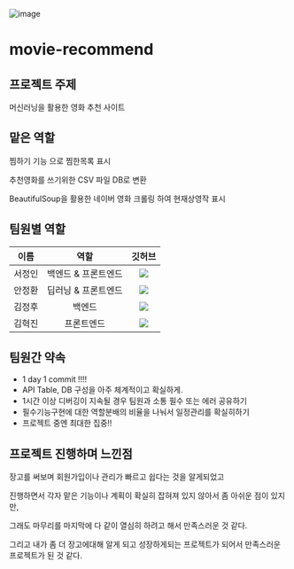 ![image](https://user-images.githubusercontent.com/102134953/192265305-69daf939-093a-49df-a5dd-b1c071aea450.png)

# movie-recommend

## 프로젝트 주제
머신러닝을 활용한 영화 추천 사이트



## 맡은 역할
찜하기 기능 으로 찜한목록 표시

추천영화를 쓰기위한 CSV 파일 DB로 변환

BeautifulSoup을 활용한 네이버 영화 크롤링 하여 현재상영작 표시

## 팀원별 역할
| 이름 | 역할 | 깃허브 |
|:----------:|:----------:|:----------:|
| 서정인 | 백엔드 & 프론트엔드 |<a href="https://github.com/Jeong1n"><img src="https://img.shields.io/badge/GitHub-181717?style=for-the-badge&logo=GitHub&logoColor=white"><a>|
| 안정환 | 딥러닝 & 프론트엔드 |<a href="https://github.com/ajh1531"><img src="https://img.shields.io/badge/GitHub-181717?style=for-the-badge&logo=GitHub&logoColor=white"><a>|
| 김정후 | 백엔드 |<a href="https://github.com/fattysphinxx"><img src="https://img.shields.io/badge/GitHub-181717?style=for-the-badge&logo=GitHub&logoColor=white"><a>|
| 김혁진 | 프론트엔드 |<a href="https://github.com/5aim"><img src="https://img.shields.io/badge/GitHub-181717?style=for-the-badge&logo=GitHub&logoColor=white"><a>|

## 팀원간 약속
* 1 day 1 commit !!!!
* API Table, DB 구성을 아주 체계적이고 확실하게.
* 1시간 이상 디버깅이 지속될 경우 팀원과 소통 필수 또는 에러 공유하기
* 필수기능구현에 대한 역할분배의 비율을 나눠서 일정관리를 확실히하기
* 프로젝트 중엔 최대한 집중!!

## 프로젝트 진행하며 느낀점
장고를 써보며 회원가입이나 관리가 빠르고 쉽다는 것을 알게되었고

진행하면서 각자 맡은 기능이나 계획이 확실히 잡혀져 있지 않아서 좀 아쉬운 점이 있지만,

그래도 마무리를 마지막에 다 같이 열심히 하려고 해서 만족스러운 것 같다.

그리고 내가 좀 더 장고에대해 알게 되고 성장하게되는 프로젝트가 되어서 만족스러운 프로젝트가 된 것 같다.
